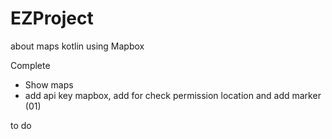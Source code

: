 # EZProject
about maps kotlin using Mapbox

Complete
- Show maps
-  add api key mapbox, add for check permission location and add marker (01)

to do
